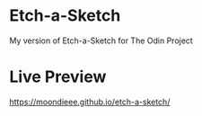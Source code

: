 # Etch-a-Sketch
My version of Etch-a-Sketch for The Odin Project

# Live Preview
https://moondieee.github.io/etch-a-sketch/
